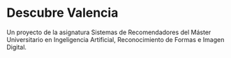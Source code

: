# Descubre Valencia
Un proyecto de la asignatura Sistemas de Recomendadores del Máster Universitario en Ingeligencia Artificial, Reconocimiento de Formas e Imagen Digital.

